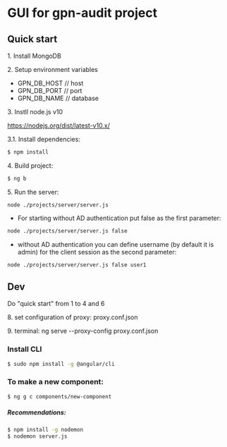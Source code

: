 # GUI for gpn-audit project

## Quick start

1\. Install MongoDB

2\. Setup environment variables

- GPN_DB_HOST // host
- GPN_DB_PORT // port
- GPN_DB_NAME // database

3\. Instll node.js v10

https://nodejs.org/dist/latest-v10.x/

3.1\. Install dependencies:

```bash
$ npm install
```

4\. Build project:

```bash
$ ng b
```

5\. Run the server:

```
node ./projects/server/server.js
```

- For starting without AD authentication put false as the first parameter:

```bash
node ./projects/server/server.js false
```

- without AD authentication you can define username (by default it is admin) for the client session as the second parameter:

```bash
node ./projects/server/server.js false user1
```

## Dev

Do "quick start" from 1 to 4 and 6

8\. set configuration of proxy: proxy.conf.json

9\. terminal: ng serve --proxy-config proxy.conf.json

### Install CLI

```bash
$ sudo npm install -g @angular/cli
```

### To make a new component:

```bash
$ ng g c components/new-component
```

##### Recommendations:

```bash
$ npm install -g nodemon
$ nodemon server.js
```
